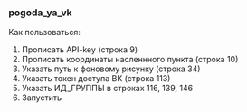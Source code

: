### pogoda_ya_vk
Как пользоваться:
1. Прописать API-key (строка 9)
2. Прописать координаты насленнного пункта (строка 10)
3. Указать путь к фоновому рисунку (строка 34)
4. Указать токен доступа ВК (строка 113)
5. Указать ИД_ГРУППЫ в строках 116, 139, 146
6. Запустить
